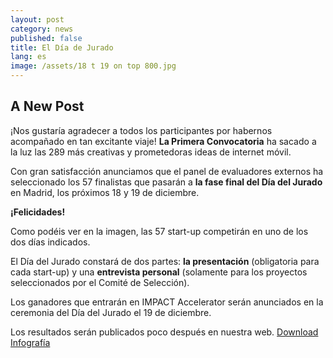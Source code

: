 ```yaml
---
layout: post
category: news
published: false
title: El Día de Jurado
lang: es
image: /assets/18 t 19 on top 800.jpg
---
```


## A New Post

¡Nos gustaría agradecer a todos los participantes por habernos acompañado en tan excitante viaje! **La Primera Convocatoria** ha sacado a la luz las 289 más creativas y prometedoras ideas de internet móvil. 

Con gran satisfacción anunciamos que el panel de evaluadores externos ha seleccionado los 57 finalistas que pasarán a **la fase final del Día del Jurado** en Madrid, los próximos 18 y 19 de diciembre.
 
**¡Felicidades!**

Como podéis ver en la imagen, las 57 start-up competirán en uno de los dos días indicados.

El Día del Jurado constará de dos partes: **la presentación** (obligatoria para cada start-up) y una **entrevista personal** (solamente para los proyectos seleccionados por el Comité de Selección).

Los ganadores que entrarán en IMPACT Accelerator serán anunciados en la ceremonia del Día del Jurado el 19 de diciembre.

Los resultados serán publicados poco después en nuestra web.
 <a href="/assets/57 To go further!.png"><i class="icon-download-1"></i>Download Infografía</a>